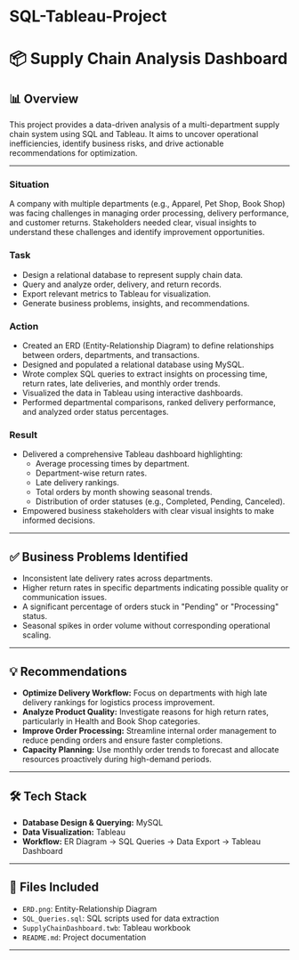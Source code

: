 # SQL-Tableau-Project

# 📦 Supply Chain Analysis Dashboard

## 📊 Overview

This project provides a data-driven analysis of a multi-department supply chain system using SQL and Tableau. It aims to uncover operational inefficiencies, identify business risks, and drive actionable recommendations for optimization.

---


### **Situation**
A company with multiple departments (e.g., Apparel, Pet Shop, Book Shop) was facing challenges in managing order processing, delivery performance, and customer returns. Stakeholders needed clear, visual insights to understand these challenges and identify improvement opportunities.

### **Task**
- Design a relational database to represent supply chain data.
- Query and analyze order, delivery, and return records.
- Export relevant metrics to Tableau for visualization.
- Generate business problems, insights, and recommendations.

### **Action**
- Created an ERD (Entity-Relationship Diagram) to define relationships between orders, departments, and transactions.
- Designed and populated a relational database using MySQL.
- Wrote complex SQL queries to extract insights on processing time, return rates, late deliveries, and monthly order trends.
- Visualized the data in Tableau using interactive dashboards.
- Performed departmental comparisons, ranked delivery performance, and analyzed order status percentages.

### **Result**
- Delivered a comprehensive Tableau dashboard highlighting:
  - Average processing times by department.
  - Department-wise return rates.
  - Late delivery rankings.
  - Total orders by month showing seasonal trends.
  - Distribution of order statuses (e.g., Completed, Pending, Canceled).
- Empowered business stakeholders with clear visual insights to make informed decisions.

---

## ✅ Business Problems Identified

- Inconsistent late delivery rates across departments.
- Higher return rates in specific departments indicating possible quality or communication issues.
- A significant percentage of orders stuck in "Pending" or "Processing" status.
- Seasonal spikes in order volume without corresponding operational scaling.

---

## 💡 Recommendations

- **Optimize Delivery Workflow:** Focus on departments with high late delivery rankings for logistics process improvement.
- **Analyze Product Quality:** Investigate reasons for high return rates, particularly in Health and Book Shop categories.
- **Improve Order Processing:** Streamline internal order management to reduce pending orders and ensure faster completions.
- **Capacity Planning:** Use monthly order trends to forecast and allocate resources proactively during high-demand periods.

---

## 🛠️ Tech Stack

- **Database Design & Querying:** MySQL
- **Data Visualization:** Tableau
- **Workflow:** ER Diagram → SQL Queries → Data Export → Tableau Dashboard

---

## 📁 Files Included

- `ERD.png`: Entity-Relationship Diagram
- `SQL_Queries.sql`: SQL scripts used for data extraction
- `SupplyChainDashboard.twb`: Tableau workbook
- `README.md`: Project documentation

---

